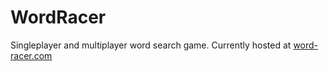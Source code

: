 # WordRacer
Singleplayer and multiplayer word search game.
Currently hosted at [word-racer.com](https://www.word-racer.com/)

